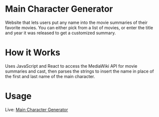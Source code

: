 # Main Character Generator
Website that lets users put any name into the movie summaries of their favorite movies. You can either pick from a list of movies, or enter the title and year it was released to get a customized summary.

# How it Works
Uses JavaScript and React to access the MediaWiki API for movie summaries and cast, then parses the strings to insert the name in place of the first and last name of the main character.

# Usage
Live: <a href="https://jasoncordis.github.io/maincharactergenerator/">Main Character Generator</a>
